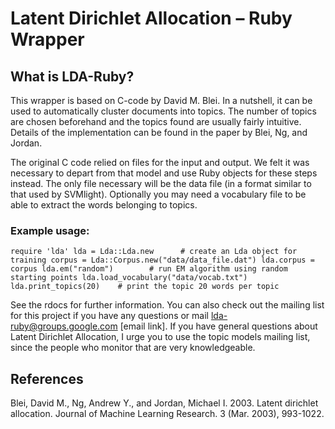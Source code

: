# Latent Dirichlet Allocation – Ruby Wrapper

## What is LDA-Ruby?

This wrapper is based on C-code by David M. Blei. In a nutshell, it can be used to automatically cluster documents into topics. The number of topics are chosen beforehand and the topics found are usually fairly intuitive. Details of the implementation can be found in the paper by Blei, Ng, and Jordan.

The original C code relied on files for the input and output. We felt it was necessary to depart from that model and use Ruby objects for these steps instead. The only file necessary will be the data file (in a format similar to that used by SVMlight). Optionally you may need a vocabulary file to be able to extract the words belonging to topics.

### Example usage:

``require 'lda'
lda = Lda::Lda.new      # create an Lda object for training
corpus = Lda::Corpus.new("data/data_file.dat")
lda.corpus = corpus
lda.em("random")        # run EM algorithm using random starting points
lda.load_vocabulary("data/vocab.txt")
lda.print_topics(20)    # print the topic 20 words per topic``

See the rdocs for further information. You can also check out the mailing list for this project if you have any questions or mail lda-ruby@groups.google.com [email link]. If you have general questions about Latent Dirichlet Allocation, I urge you to use the topic models mailing list, since the people who monitor that are very knowledgeable.


## References

Blei, David M., Ng, Andrew Y., and Jordan, Michael I. 2003. Latent dirichlet allocation. Journal of Machine Learning Research. 3 (Mar. 2003), 993-1022. 
